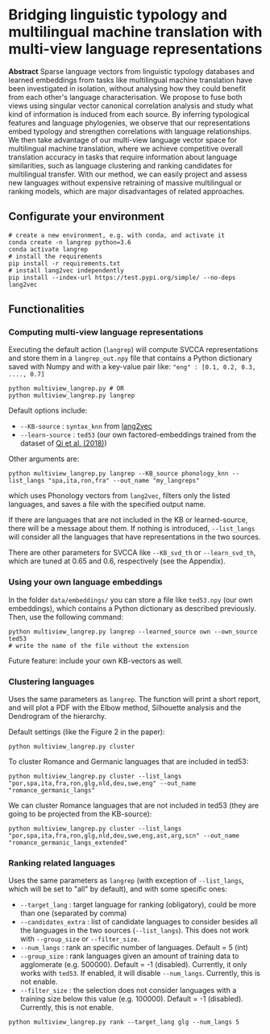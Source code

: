 # Bridging linguistic typology and multilingual machine translation with multi-view language representations

**Abstract** Sparse language vectors from linguistic typology databases and learned embeddings from tasks like multilingual machine translation have been investigated in isolation, without analysing how they could benefit from each other's language characterisation. We propose to fuse both views using singular vector canonical correlation analysis and study what kind of information is induced from each source. By inferring typological features and language phylogenies, we observe that our representations embed typology and strengthen correlations with language relationships. We then take advantage of our multi-view language vector space for multilingual machine translation, where we achieve competitive overall translation accuracy in tasks that require information about language similarities, such as language clustering and ranking candidates for multilingual transfer. With our method, we can easily project and assess new languages without expensive retraining of massive multilingual or ranking models, which are major disadvantages of related approaches.

## Configurate your environment
```
# create a new environment, e.g. with conda, and activate it
conda create -n langrep python=3.6
conda activate langrep
# install the requirements
pip install -r requirements.txt
# install lang2vec independently
pip install --index-url https://test.pypi.org/simple/ --no-deps lang2vec
```

## Functionalities

### Computing multi-view language representations
Executing the default action (```langrep```) will compute SVCCA representations and store them in a ```langrep_out.npy``` file that contains a Python dictionary saved with Numpy and with a key-value pair like: ```"eng" : [0.1, 0.2, 0.3, ...., 0.7]```
```
python multiview_langrep.py # OR
python multiview_langrep.py langrep 
```
Default options include:
- ```--KB-source``` : ```syntax_knn``` from [lang2vec](https://pypi.org/project/lang2vec/)
- ```--learn-source``` : ```ted53``` (our own factored-embeddings trained from the dataset of [Qi et al. (2018)](https://github.com/neulab/word-embeddings-for-nmt))

Other arguments are:
```
python multiview_langrep.py langrep --KB_source phonology_knn --list_langs "spa,ita,ron,fra" --out_name "my_langreps"
```
which uses Phonology vectors from ```lang2vec```, filters only the listed languages, and saves a file with the specified output name. 

If there are languages that are not included in the KB or learned-source, there will be a message about them. If nothing is introduced, ```--list_langs``` will consider all the languages that have representations in the two sources.

There are other parameters for SVCCA like ```--KB_svd_th``` or ```--learn_svd_th```, which are tuned at 0.65 and 0.6, respectively (see the Appendix).

### Using your own language embeddings
In the folder ```data/embeddings/``` you can store a file like ```ted53.npy``` (our own embeddings), which contains a Python dictionary as described previously. Then, use the following command:
```
python multiview_langrep.py langrep --learned_source own --own_source ted53  
# write the name of the file without the extension
```
Future feature: include your own KB-vectors as well.

### Clustering languages
Uses the same parameters as ```langrep```. The function will print a short report, and will plot a PDF with the Elbow method, Silhouette analysis and the Dendrogram of the hierarchy.

Default settings (like the Figure 2 in the paper):
```
python multiview_langrep.py cluster
```
To cluster Romance and Germanic languages that are included in ted53:
```
python multiview_langrep.py cluster --list_langs "por,spa,ita,fra,ron,glg,nld,deu,swe,eng" --out_name "romance_germanic_langs"
```
We can cluster Romance languages that are not included in ted53 (they are going to be projected from the KB-source):
```
python multiview_langrep.py cluster --list_langs "por,spa,ita,fra,ron,glg,nld,deu,swe,eng,ast,arg,scn" --out_name "romance_germanic_langs_extended"
```

### Ranking related languages
Uses the same parameters as ```langrep``` (with exception of ```--list_langs```, which will be set to "all" by default), and with some specific ones:
- ```--target_lang``` : target language for ranking (obligatory), could be more than one (separated by comma)
- ```--candidates_extra``` : list of candidate languages to consider besides all the languages in the two sources (```--list_langs```). This does not work with ```--group_size``` or ```--filter_size```.
- ```--num_langs``` : rank an specific number of languages. Default = 5 (int)
- ```--group_size``` : rank languages given an amount of training data to agglomerate (e.g. 500000). Default = -1 (disabled). Currently, it only works with ```ted53```. If enabled, it will disable ```--num_langs```. Currently, this is not enable.
- ```--filter_size``` : the selection does not consider languages with a training size below this value (e.g. 100000). Default = -1 (disabled). Currently, this is not enable.

```
python multiview_langrep.py rank --target_lang glg --num_langs 5 
```